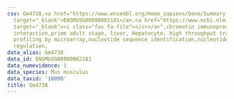 ```yaml
---
csv: Gm4738,<a href="https://www.ensembl.org/Homo_sapiens/Gene/Summary?db=core;g=ENSMUSG00000062181"
  target="_blank">ENSMUSG00000062181</a>,<a href="https://www.ncbi.nlm.nih.gov/pubmed/23834426"
  target="_blank"><i class="fas fa-file"></i></a>",chromatin immunoprecipitation assay,direct
  interaction,prime adult stage, liver, Hepatocyte, high throughput transcription
  profiling by microarray,nucleotide sequence identification,nucleotide sequence identification,transcriptional
  regulation,
data_alias: Gm4738
data_id: ENSMUSG00000062181
data_numevidence: 1
data_species: Mus musculus
data_taxid: '10090'
title: Gm4738
---
```


